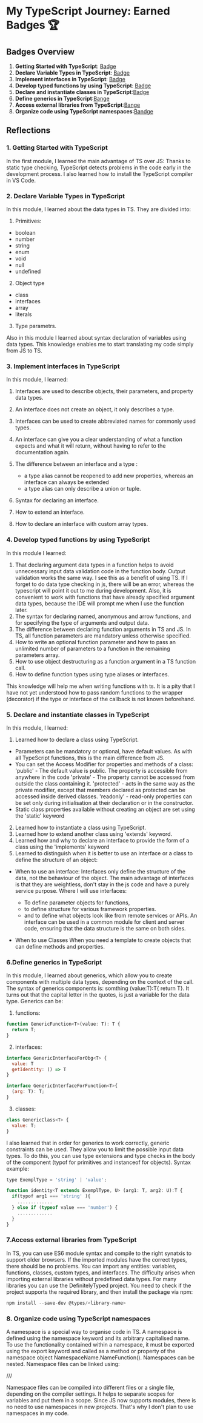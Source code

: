 # My TypeScript Journey: Earned Badges 🏆

## Badges Overview

1. **Getting Started with TypeScript**: [Badge](https://learn.microsoft.com/api/achievements/share/en-us/Nuttik-9120/EJAE7XJP?sharingId=E839C56D540D058F)
2. **Declare Variable Types in TypeScript**: [Badge](https://learn.microsoft.com/api/achievements/share/en-us/Nuttik-9120/YVH2ZENR?sharingId=E839C56D540D058F)
3. **Implement interfaces in TypeScript**: [Badge](https://learn.microsoft.com/api/achievements/share/en-us/Nuttik-9120/UF5FPY53?sharingId=E839C56D540D058F)
4. **Develop typed functions by using TypeScript**: [Badge](https://learn.microsoft.com/api/achievements/share/en-us/Nuttik-9120/24XTJ8BV?sharingId=E839C56D540D058F)
5. **Declare and instantiate classes in TypeScript**:[Badge](https://learn.microsoft.com/api/achievements/share/en-us/Nuttik-9120/ZPFL4QH2?sharingId=E839C56D540D058F)
6. **Define generics in TypeScript**:[Bange](https://learn.microsoft.com/api/achievements/share/en-us/Nuttik-9120/FZUBHFEX?sharingId=E839C56D540D058F)
7. **Access external libraries from TypeScript**:[Bange](https://learn.microsoft.com/api/achievements/share/en-us/Nuttik-9120/ZPFC4RC2?sharingId=E839C56D540D058F)
8. **Organize code using TypeScript namespaces**:[Bandge](https://learn.microsoft.com/api/achievements/share/en-us/Nuttik-9120/YVH55LVR?sharingId=E839C56D540D058F)

## Reflections

### 1. Getting Started with TypeScript

In the first module, I learned the main advantage of TS over JS: Thanks to static type checking, TypeScript detects problems in the code early in the development process.
I also learned how to install the TypeScript compiler in VS Code.

### 2. Declare Variable Types in TypeScript

In this module, I learned about the data types in TS.
They are divided into:

1.  Primitives:

- boolean
- number
- string
- enum
- void
- null
- undefined

2.  Object type

- сlass
- interfaces
- array
- literals

3.  Type parametrs.

Also in this module I learned about syntax declaration of variables using data types.
This knowledge enables me to start translating my code simply from JS to TS.

### 3. Implement interfaces in TypeScript

In this module, I learned:

1.  Interfaces are used to describe objects, their parameters, and property data types.
2.  An interface does not create an object, it only describes a type.
3.  Interfaces can be used to create abbreviated names for commonly used types.
4.  An interface can give you a clear understanding of what a function expects and what it will return, without having to refer to the documentation again.
5.  The difference between an interface and a type :

    - a type alias cannot be reopened to add new properties, whereas an interface can always be extended
    - a type alias can only describe a union or tuple.

6.  Syntax for declaring an interface.
7.  How to extend an interface.
8.  How to declare an interface with custom array types.

### 4. Develop typed functions by using TypeScript

In this module I learned:

1. That declaring argument data types in a function helps to avoid unnecessary input data validation code in the function body.
   Output validation works the same way. I see this as a benefit of using TS. If I forget to do data type checking in js, there will be an error, whereas the typescript will point it out to me during development.
   Also, it is convenient to work with functions that have already specified argument data types, because the IDE will prompt me when I use the function later.
2. The syntax for declaring named, anonymous and arrow functions, and for specifying the type of arguments and output data.
3. The difference between declaring function arguments in TS and JS. In TS, all function parameters are mandatory unless otherwise specified.
4. How to write an optional function parameter and how to pass an unlimited number of parameters to a function in the remaining parameters array.
5. How to use object destructuring as a function argument in a TS function call.
6. How to define function types using type aliases or interfaces.

This knowledge will help me when writing functions with ts. It is a pity that I have not yet understood how to pass random functions to the wrapper (decorator) if the type or interface of the callback is not known beforehand.

### 5. Declare and instantiate classes in TypeScript

In this module, I learned:

1. Learned how to declare a class using TypeScript.

- Parameters can be mandatory or optional, have default values. As with all TypeScript functions, this is the main difference from JS.
- You can set the Access Modifier for properties and methods of a class:
  'public' - The default value is public. The property is accessible from anywhere in the code
  'private' - The property cannot be accessed from outside the class containing it.
  'protected' - acts in the same way as the private modifier, except that members declared as protected can be accessed inside derived classes.
  'readonly' - read-only properties can be set only during initialisation at their declaration or in the constructor.
- Static class properties available without creating an object are set using the 'static' keyword

2. Learned how to instantiate a class using TypeScript.
3. Learned how to extend another class using 'extends' keyword.
4. Learned how and why to declare an interface to provide the form of a class using the 'implements' keyword
5. Learned to distinguish when it is better to use an interface or a class to define the structure of an object:

- When to use an interface:
  Interfaces only define the structure of the data, not the behaviour of the object.
  The main advantage of interfaces is that they are weightless, don't stay in the js code and have a purely service purpose.
  Where I will use interfaces:

  - To define parameter objects for functions,
  - to define structure for various framework properties.
  - and to define what objects look like from remote services or APIs.
    An interface can be used in a common module for client and server code, ensuring that the data structure is the same on both sides.

- When to use Classes
  When you need a template to create objects that can define methods and properties.

### 6.Define generics in TypeScript

In this module, I learned about generics, which allow you to create components with multiple data types, depending on the context of the call.
The syntax of generics components is: somthing <T>(value:T):T{ return T}.
It turns out that the capital letter in the quotes, is just a variable for the data type.
Generics can be:

1. functions:

```javascript
function GenericFunction<T>(value: T): T {
  return T;
}
```

2. interfaces:

```javascript
interface GenericInterfaceForObg<T> {
  value: T
  getIdentity: () => T
}

interface GenericInterfaceForFunction<T>{
  (arg: T): T;
}
```

3. classes:

```javascript
class GenericClass<T> {
  value: T;
}
```

I also learned that in order for generics to work correctly, generic constraints can be used.
They allow you to limit the possible input data types. To do this, you can use type extensions and type checks in the body of the component (typof for primitives and instanceof for objects).
Syntax example:

```javascript
type ExemplType = 'string' | 'value';

function identity<T extends ExemplType, U> (arg1: T, arg2: U):T {
  if(typof arg1 === 'string' ){
    .............
  } else if (typeof value === 'number') {
    .............
  }
}
```

### 7.Access external libraries from TypeScript

In TS, you can use ES6 module syntax and compile to the right synatxis to support older browsers.
If the imported modules have the correct types, there should be no problems. You can import any entities: variables, functions, classes, custom types, and interfaces.
The difficulty arises when importing external libraries without predefined data types.
For many libraries you can use the DefinitelyTyped project. You need to check if the project supports the required library, and then install the package via npm:

```javascript
npm install --save-dev @types/<library-name>
```

### 8. Organize code using TypeScript namespaces

A namespace is a special way to organise code in TS.
A namespace is defined using the namespace keyword and its arbitrary capitalised name.
To use the functionality contained within a namespace, it must be exported using the export keyword and called as a method or property of the namespace object NamespaceName.NameFunction().
Namespaces can be nested. Namespace files can be linked using:

/// <reference path="file.ts" />

Namespace files can be compiled into different files or a single file, depending on the compiler settings.
It helps to separate scopes for variables and put them in a scope.
Since JS now supports modules, there is no need to use namespaces in new projects. That's why I don't plan to use namespaces in my code.
